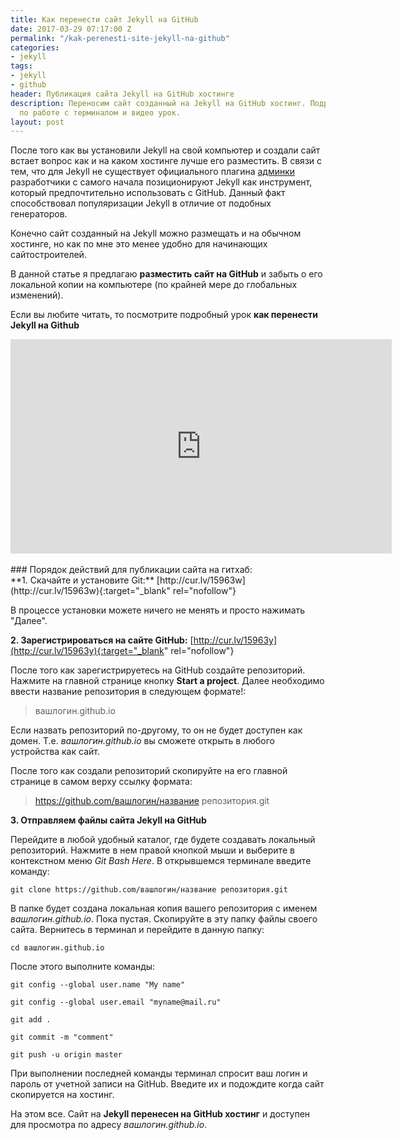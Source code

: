 ```yaml
---
title: Как перенести сайт Jekyll на GitHub
date: 2017-03-29 07:17:00 Z
permalink: "/kak-perenesti-site-jekyll-na-github"
categories:
- jekyll
tags:
- jekyll
- github
header: Публикация сайта Jekyll на GitHub хостинге
description: Переносим сайт созданный на Jekyll на GitHub хостинг. Подробная инструкция
  по работе с терминалом и видео урок.
layout: post
---
```


После того как вы установили Jekyll на свой компьютер и создали сайт встает вопрос как и на каком хостинге лучше его разместить. В связи с тем, что для Jekyll не существует официального плагина [админки](https://htmlblog.github.io/plugin-adminka-dlja-jekyll) разработчики с самого начала позиционируют Jekyll как инструмент, который предпочтительно использовать с GitHub. Данный факт способствовал популяризации Jekyll в отличие от подобных генераторов.

Конечно сайт созданный на Jekyll можно размещать и на обычном хостинге, но как по мне это менее удобно для начинающих сайтостроителей. 

В данной статье я предлагаю **разместить сайт на GitHub** и забыть о его локальной копии на компьютере (по крайней мере до глобальных изменений). 

Если вы любите читать, то посмотрите подробный урок **как перенести Jekyll на Github**

<div class="myvideo"><iframe width="610" height="343" src="https://www.youtube.com/embed/PXKPI2e1zZY" frameborder="0" allowfullscreen></iframe></div>

<br>
### Порядок действий для публикации сайта на гитхаб:
<br>
**1. Скачайте и установите Git:** [http://cur.lv/15963w](http://cur.lv/15963w){:target="_blank" rel="nofollow"}

В процессе установки можете ничего не менять и просто нажимать "Далее".

**2. Зарегистрироваться на сайте GitHub:** [http://cur.lv/15963y](http://cur.lv/15963y){:target="_blank" rel="nofollow"}

После того как зарегистрируетесь на GitHub создайте репозиторий. Нажмите на главной странице кнопку **Start a project**. Далее необходимо ввести название репозитория в следующем формате!:

> вашлогин.github.io

Если назвать репозиторий по-другому, то он не будет доступен как домен. Т.е. *вашлогин.github.io* вы сможете открыть в любого устройства как сайт.

После того как создали репозиторий скопируйте на его главной странице в самом верху ссылку формата:

> https://github.com/вашлогин/название репозитория.git

**3. Отправляем файлы сайта Jekyll на GitHub**

Перейдите в любой удобный каталог, где будете создавать локальный репозиторий. Нажмите в нем правой кнопкой мыши и выберите в контекстном меню *Git Bash Here*. В открывшемся терминале введите команду:

`git clone https://github.com/вашлогин/название репозитория.git`

В папке будет создана локальная копия вашего репозитория с именем *вашлогин.github.io*. Пока пустая. Скопируйте в эту папку файлы своего сайта. Вернитесь в терминал и перейдите в данную папку:

`cd вашлогин.github.io`

После этого выполните команды:

`git config --global user.name "My name"`

`git config --global user.email "myname@mail.ru"`

`git add .`

`git commit -m "comment"`

`git push -u origin master`

При выполнении последней команды терминал спросит ваш логин и пароль от учетной записи на GitHub. Введите их и подождите когда сайт скопируется на хостинг.

На этом все. Сайт на **Jekyll перенесен на GitHub хостинг** и доступен для просмотра по адресу *вашлогин.github.io*. 

